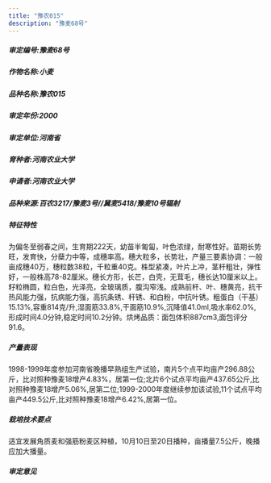 ```yaml
---
title: "豫农015"
description: "豫麦68号"
---
```

##### 审定编号:豫麦68号

##### 作物名称:小麦

##### 品种名称:豫农015

##### 审定年份:2000

##### 审定单位:河南省

##### 育种者:河南农业大学

##### 申请者:河南农业大学

##### 品种来源:百农3217/豫麦3号//冀麦5418/豫麦10号辐射

##### 特征特性
为偏冬至弱春之间，生育期222天，幼苗半匍匐，叶色浓绿，耐寒性好。苗期长势旺，发育快，分蘖力中等，成穗率高。穗大粒多，长势壮，产量三要素协调：一般亩成穗40万，穗粒数38粒，千粒重40克。株型紧凑，叶片上冲，茎杆粗壮，弹性好，一般株高78-82厘米。穗长方形，长芒，白壳，无茸毛，穗长达10厘米以上。籽粒椭圆，粒白色，光泽亮，全玻璃质，腹沟窄浅。成熟前杆、叶、穗黄亮，抗干热风能力强，抗病能力强，高抗条锈、秆锈、和白粉，中抗叶锈。粗蛋白（干基）15.13%,容重814克/升,湿面筋33.8%,干面筋10.9%,沉降值41.0ml,吸水率62.0%,形成时间4.0分钟,稳定时间10.2分钟。烘烤品质：面包体积887cm3,面包评分91.6。

##### 产量表现
1998-1999年度参加河南省晚播早熟组生产试验，南片5个点平均亩产296.88公斤，比对照种豫麦18增产4.83%，居第一位;北片6个试点平均亩产437.65公斤,比对照种豫麦18增产5.06%,居第二位;1999-2000年度继续参加该试验,11个试点平均亩产449.5公斤,比对照种豫麦18增产6.42%,居第一位。

##### 栽培技术要点
适宜发展角质麦和强筋粉麦区种植，10月10日至20日播种，亩播量7.5公斤，晚播应加大播量。

##### 审定意见

